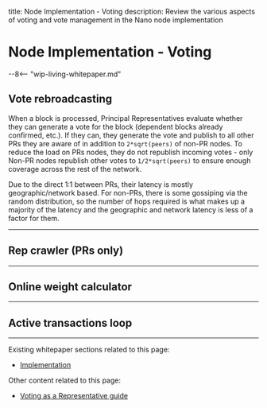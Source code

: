 title: Node Implementation - Voting
description: Review the various aspects of voting and vote management in the Nano node implementation

# Node Implementation - Voting

--8<-- "wip-living-whitepaper.md"

## Vote rebroadcasting

When a block is processed, Principal Representatives evaluate whether they can generate a vote for the block (dependent blocks already confirmed, etc.). If they can, they generate the vote and publish to all other PRs they are aware of in addition to `2*sqrt(peers)` of non-PR nodes.  To reduce the load on PRs nodes, they do not republish incoming votes - only Non-PR nodes republish other votes to `1/2*sqrt(peers)` to ensure enough coverage across the rest of the network.

Due to the direct 1:1 between PRs, their latency is mostly geographic/network based. For non-PRs, there is some gossiping via the random distribution, so the number of hops required is what makes up a majority of the latency and the geographic and network latency is less of a factor for them.

---

## Rep crawler (PRs only)

---

## Online weight calculator

---

## Active transactions loop

---

Existing whitepaper sections related to this page:

* [Implementation](/whitepaper/english/#implementation)

Other content related to this page:

* [Voting as a Representative guide](../running-a-node/voting-as-a-representative.md)
